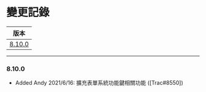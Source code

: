 變更記錄
===
| 版本 |
| :---: |
| [8.10.0](#v8_10_0) |

***
### <a id='v8_10_0'></a>8.10.0
* Added Andy 2021/6/16: 擴充表單系統功能鍵相關功能 ([Trac#8550])
